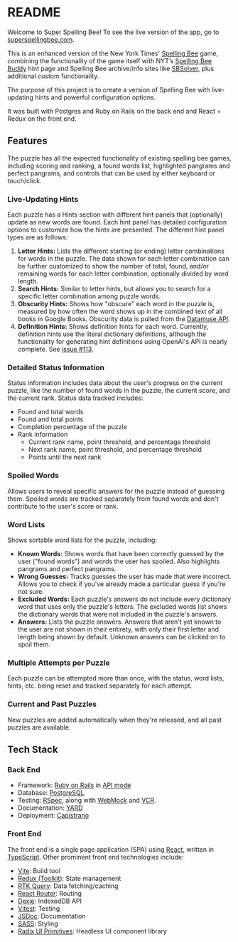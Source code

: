 # README

Welcome to Super Spelling Bee! To see the live version of the app, go to [superspellingbee.com](https://superspellingbee.com).

This is an enhanced version of the New York Times' [Spelling Bee](https://www.nytimes.com/puzzles/spelling-bee) game, combining the functionality of the game itself with NYT’s [Spelling Bee Buddy](https://www.nytimes.com/interactive/2023/upshot/spelling-bee-buddy.html) hint page and Spelling Bee archive/info sites like [SBSolver](https://www.sbsolver.com/), plus additional custom functionality.

The purpose of this project is to create a version of Spelling Bee with live-updating hints and powerful configuration options.

It was built with Postgres and Ruby on Rails on the back end and React + Redux on the front end.

## Features
The puzzle has all the expected functionality of existing spelling bee games, including scoring and ranking, a found words list, highlighted pangrams and perfect pangrams, and controls that can be used by either keyboard or touch/click.

### Live-Updating Hints
Each puzzle has a Hints section with different hint panels that (optionally) update as new words are found. Each hint panel has detailed configuration options to customize how the hints are presented. The different hint panel types are as follows:
1. **Letter Hints:** Lists the different starting (or ending) letter combinations for words in the puzzle. The data shown for each letter combination can be further customized to show the number of total, found, and/or remaining words for each letter combination, optionally divided by word length.
2. **Search Hints:** Similar to letter hints, but allows you to search for a specific letter combination among puzzle words.
3. **Obscurity Hints:** Shows how "obscure" each word in the puzzle is, measured by how often the word shows up in the combined text of all books in Google Books. Obscurity data is pulled from the [Datamuse API](https://www.datamuse.com/api/).
4. **Definition Hints:** Shows definition hints for each word. Currently, definition hints use the literal dictionary definitions, although the functionality for generating hint definitions using OpenAI's API is nearly complete. See [issue #113](https://github.com/apmwebdev/spelling-bee/issues/113).

### Detailed Status Information
Status information includes data about the user's progress on the current puzzle, like the number of found words in the puzzle, the current score, and the current rank. Status data tracked includes:
- Found and total words
- Found and total points
- Completion percentage of the puzzle
- Rank information
  - Current rank name, point threshold, and percentage threshold
  - Next rank name, point threshold, and percentage threshold
  - Points until the next rank

### Spoiled Words
Allows users to reveal specific answers for the puzzle instead of guessing them. Spoiled words are tracked separately from found words and don't contribute to the user's score or rank.

### Word Lists
Shows sortable word lists for the puzzle, including:
- **Known Words:** Shows words that have been correctly guessed by the user ("found words") and words the user has spoiled. Also highlights pangrams and perfect pangrams.
- **Wrong Guesses:** Tracks guesses the user has made that were incorrect. Allows you to check if you've already made a particular guess if you're not sure.
- **Excluded Words:** Each puzzle's answers do not include every dictionary word that uses only the puzzle's letters. The excluded words list shows the dictionary words that were not included in the puzzle's answers.
- **Answers:** Lists the puzzle answers. Answers that aren't yet known to the user are not shown in their entirety, with only their first letter and length being shown by default. Unknown answers can be clicked on to spoil them.

### Multiple Attempts per Puzzle
Each puzzle can be attempted more than once, with the status, word lists, hints, etc. being reset and tracked separately for each attempt.

### Current and Past Puzzles
New puzzles are added automatically when they're released, and all past puzzles are available.

## Tech Stack
### Back End
- Framework: [Ruby on Rails](https://rubyonrails.org/) in [API mode](https://guides.rubyonrails.org/api_app.html)
- Database: [PostgreSQL](https://www.postgresql.org/)
- Testing: [RSpec](https://rspec.info/), along with [WebMock](https://github.com/bblimke/webmock) and [VCR](https://github.com/vcr/vcr).
- Documentation: [YARD](https://yardoc.org/)
- Deployment: [Capistrano](https://capistranorb.com/)

### Front End
The front end is a single page application (SPA) using [React](https://react.dev/), written in [TypeScript](https://www.typescriptlang.org/). Other prominent front end technologies include:
- [Vite](https://vitejs.dev/): Build tool
- [Redux (Toolkit)](https://redux-toolkit.js.org/): State management
- [RTK Query](https://redux-toolkit.js.org/rtk-query/overview): Data fetching/caching
- [React Router](https://reactrouter.com/en/main): Routing
- [Dexie](https://dexie.org/): IndexedDB API 
- [Vitest](https://vitest.dev/): Testing
- [JSDoc](https://jsdoc.app/): Documentation
- [SASS](https://sass-lang.com/): Styling
- [Radix UI Primitives](https://www.radix-ui.com/primitives): Headless UI component library

